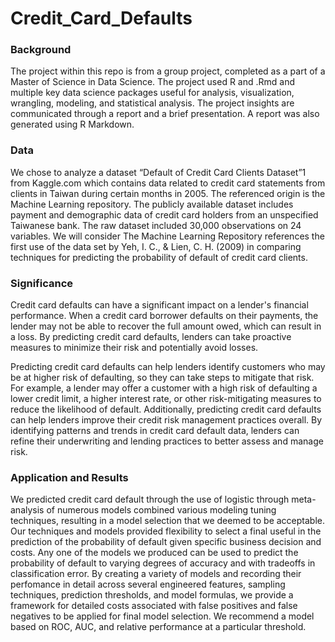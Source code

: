 # Credit_Card_Defaults

### Background
The project within this repo is from a group project, completed as a part of a Master of Science in Data Science. The project used R and .Rmd and multiple key data science packages useful for analysis, visualization, wrangling, modeling, and statistical analysis. The project insights are communicated through a report and a brief presentation. A report was also generated using R Markdown. 

### Data
We chose to analyze a dataset “Default of Credit Card Clients Dataset”1 from Kaggle.com which contains data related to credit card statements from clients in Taiwan during certain months in 2005. The referenced origin is the Machine Learning repository. The publicly available dataset includes payment and demographic data of credit card holders from an unspecified Taiwanese bank. The raw dataset included 30,000 observations on 24 variables. We will consider The Machine Learning Repository references the first use of the data set by Yeh, I. C., & Lien, C. H. (2009) in comparing techniques for predicting the probability of default of credit card clients. 

### Significance
Credit card defaults can have a significant impact on a lender's financial performance. When a credit card borrower defaults on their payments, the lender may not be able to recover the full amount owed, which can result in a loss. By predicting credit card defaults, lenders can take proactive measures to minimize their risk and potentially avoid losses.

Predicting credit card defaults can help lenders identify customers who may be at higher risk of defaulting, so they can take steps to mitigate that risk. For example, a lender may offer a customer with a high risk of defaulting a lower credit limit, a higher interest rate, or other risk-mitigating measures to reduce the likelihood of default. Additionally, predicting credit card defaults can help lenders improve their credit risk management practices overall. By identifying patterns and trends in credit card default data, lenders can refine their underwriting and lending practices to better assess and manage risk.

### Application and Results 
We predicted credit card default through the use of logistic through meta-analysis of numerous models combined various modeling tuning techniques, resulting in a model selection that we deemed to be acceptable. Our techniques and models provided flexibility to select a final useful in the prediction of the probability of default given specific business decision and costs. Any one of the models we produced can be used to predict the probability of default to varying degrees of accuracy and with tradeoffs in classification error. By creating a variety of models and recording their perfomance in detail across several engineered features, sampling techniques, prediction thresholds, and model formulas, we provide a framework for detailed costs associated with false positives and false negatives to be applied for final model selection. We recommend a model based on ROC, AUC, and relative performance at a particular threshold. 


